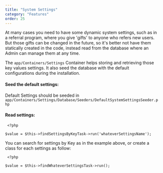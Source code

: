 ```yaml
---
title: "System Settings"
category: "Features"
order: 25
---
```


At many cases you need to have some dynamic system settings, such as in a referral program, where you give 'gifts' to anyone who refers new users. But those gifts can be changed in the future, so it's better not have them statically created in the code, instead read from the database where an  Admin can manage them at any time.

The `app/Containers/Settings` Container helps storing and retrieving those key values settings. It also seed the database with the default configurations during the installation.

#### Seed the default settings:

Default Settings should be seeded in `app/Containers/Settings/Database/Seeders/DefaultSystemSettingsSeeder.php`

#### Read settings:

	 <?php
	
	$value = $this->findSettingsByKeyTask->run('whateverSettingsName'); 
You can search for settings by Key as in the example above, or create a class for each settings as follow:

	 <?php
	
	$value = $this->findWhateverSettingsTask->run(); 
